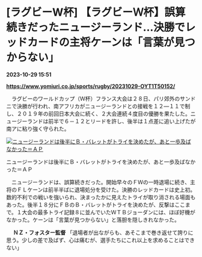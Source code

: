# [ラグビーW杯] 【ラグビーＷ杯】誤算続きだったニュージーランド…決勝でレッドカードの主将ケーンは「言葉が見つからない」

**2023-10-29 15:51**

**https://www.yomiuri.co.jp/sports/rugby/20231029-OYT1T50152/**

　ラグビーのワールドカップ（Ｗ杯）フランス大会は２８日、パリ郊外のサンドニで決勝が行われ、南アフリカがニュージーランドとの接戦を１２―１１で制し、２０１９年の前回日本大会に続く、２大会連続４度目の優勝を果たした。ニュージーランドは前半で６－１２とリードを許し、後半は１点差に追い上げたが南アに粘り強く守られた。

[![ニュージーランドは後半にＢ・バレットがトライを決めたが、あと一歩及ばなかった＝ＡＰ](https://www.yomiuri.co.jp/media/2023/10/20231029-OYT1I50136-1.jpg)](https://www.yomiuri.co.jp/pluralphoto/20231029-OYT1I50136/)

ニュージーランドは後半にＢ・バレットがトライを決めたが、あと一歩及ばなかった＝ＡＰ

　ニュージーランドは、誤算続きだった。開始早々のＦＷの一時退場に続き、主将のＦＬケーンは前半半ばに退場処分を受けた。決勝のレッドカードは史上初。数的不利での戦いを強いられ、決まったかに見えたトライが取り消される場面もあった。後半１８分にＦＢのＢ・バレットがトライを決めたが、反撃はここまで。１大会の最多トライ記録８に並んでいたＷＴＢジョーダンには、ほぼ好機がなかった。ケーンは「言葉が見つからない」と落胆を隠しきれなかった。

　 **ＮＺ・フォスター監督** 「退場者が出ながらも、あそこまで巻き返せて誇りに思う。少しの差で及ばず、心は痛むが、選手たちにこれ以上を求めることはできない」
